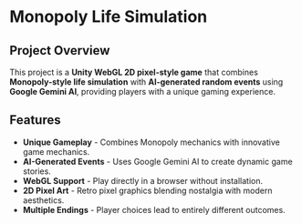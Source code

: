 # Monopoly Life Simulation

## Project Overview
This project is a **Unity WebGL 2D pixel-style game** that combines **Monopoly-style life simulation** with **AI-generated random events** using **Google Gemini AI**, providing players with a unique gaming experience.

## Features
- **Unique Gameplay** - Combines Monopoly mechanics with innovative game mechanics.
- **AI-Generated Events** - Uses Google Gemini AI to create dynamic game stories.
- **WebGL Support** - Play directly in a browser without installation.
- **2D Pixel Art** - Retro pixel graphics blending nostalgia with modern aesthetics.
- **Multiple Endings** - Player choices lead to entirely different outcomes.
